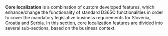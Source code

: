 **Core localization** is a combination of custom developed features, which enhance/change the functionality of standard D365O functionalities in order to cover the mandatory legislative business requirements for Slovenia, Croatia and Serbia. In this section, core localization features are divided into several sub-sections, based on the business context.